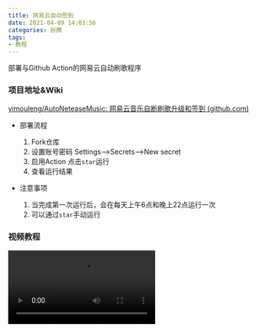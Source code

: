 ```yaml
---
title: 网易云自动签到
date: 2021-04-09 14:03:56
categories: 折腾
tags:
- 教程
---
```


  部署与Github Action的网易云自动刷歌程序

### 项目地址&Wiki

[yimouleng/AutoNeteaseMusic: 网易云音乐自断刷歌升级和签到 (github.com)](https://github.com/yimouleng/AutoNeteaseMusic)

- 部署流程
  1. Fork仓库
  2. 设置账号密码 Settings-->Secrets-->New secret
  3. 启用Action 点击`star`运行
  4. 查看运行结果

- 注意事项
  1. 当完成第一次运行后，会在每天上午6点和晚上22点运行一次
  2. 可以通过`star`手动运行



### 视频教程

<video src="https://file.nmb.show/view.php/ee256a2647d003d7cd955bd1f0db9880.mp4"></video>